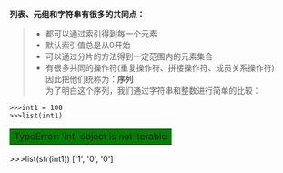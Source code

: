 **列表、元组和字符串有很多的共同点：**</span><br>
 >* 都可以通过索引得到每一个元素<br>
 >* 默认索引值总是从0开始<br>
 >* 可以通过分片的方法得到一定范围内的元素集合<br>
 >* 有很多共同的操作符(重复操作符、拼接操作符、成员关系操作符)<br>
因此把他们统称为：**序列**<br>
为了明白这个序列，我们通过字符串和整数进行简单的比较：<br>


    >>>int1 = 100
    >>>list(int1)
  <table><tr><td bgcolor=green>TypeError: 'int' object is not iterable</td></tr></table>
    >>>list(str(int1))
    ['1', '0', '0']

